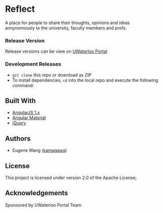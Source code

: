 # Reflect
A place for people to share their thoughts, opinions and ideas annynomously to the university, faculty members and profs.

### Release Version

Release versions can be view on [UWaterloo Portal](https://portal.uwaterloo.ca)

### Development Releases

- `git clone` this repo or download as ZIP
- To install dependencies, `cd` into the local repo and execute the following command:



## Built With

- [AngularJS 1.x](https://angularjs.org/)
- [Angular Material](https://material.angularjs.org/latest/)
- [jQuery](https://jquery.com/)

## Authors

- Eugene Wang ([kamagawa](https://github.com/kamagawa))

## License

This project is licensed under version 2.0 of the Apache License; 

## Acknowledgements

Sponsored by UWaterloo Portal Team
